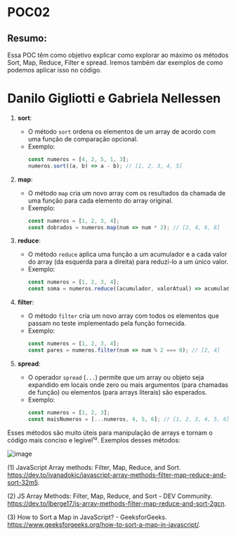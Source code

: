 # POC02
## Resumo:
   Essa POC têm como objetivo explicar como explorar ao máximo os métodos Sort, Map, Reduce, Filter e spread. Iremos também dar exemplos de como podemos aplicar isso no código. 

# Danilo Gigliotti e Gabriela Nellessen #
1. **sort**:
   - O método `sort` ordena os elementos de um array de acordo com uma função de comparação opcional.
   - Exemplo:
     ```javascript
     const numeros = [4, 2, 5, 1, 3];
     numeros.sort((a, b) => a - b); // [1, 2, 3, 4, 5]
     ```

2. **map**:
   - O método `map` cria um novo array com os resultados da chamada de uma função para cada elemento do array original.
   - Exemplo:
     ```javascript
     const numeros = [1, 2, 3, 4];
     const dobrados = numeros.map(num => num * 2); // [2, 4, 6, 8]
     ```

3. **reduce**:
   - O método `reduce` aplica uma função a um acumulador e a cada valor do array (da esquerda para a direita) para reduzi-lo a um único valor.
   - Exemplo:
     ```javascript
     const numeros = [1, 2, 3, 4];
     const soma = numeros.reduce((acumulador, valorAtual) => acumulador + valorAtual, 0); // 10
     ```

4. **filter**:
   - O método `filter` cria um novo array com todos os elementos que passam no teste implementado pela função fornecida.
   - Exemplo:
     ```javascript
     const numeros = [1, 2, 3, 4];
     const pares = numeros.filter(num => num % 2 === 0); // [2, 4]
     ```

5. **spread**:
   - O operador `spread` (`...`) permite que um array ou objeto seja expandido em locais onde zero ou mais argumentos (para chamadas de função) ou elementos (para arrays literais) são esperados.
   - Exemplo:
     ```javascript
     const numeros = [1, 2, 3];
     const maisNumeros = [...numeros, 4, 5, 6]; // [1, 2, 3, 4, 5, 6]
     ```

Esses métodos são muito úteis para manipulação de arrays e tornam o código mais conciso e legível¹².
Exemplos desses métodos:

![image](https://github.com/user-attachments/assets/8405e0a0-493d-4f3e-ab65-a5dc1067074d)

(1) JavaScript Array methods: Filter, Map, Reduce, and Sort. https://dev.to/ivanadokic/javascript-array-methods-filter-map-reduce-and-sort-32m5.

(2) JS Array Methods: Filter, Map, Reduce, and Sort - DEV Community. https://dev.to/lberge17/js-array-methods-filter-map-reduce-and-sort-2gcn.

(3) How to Sort a Map in JavaScript? - GeeksforGeeks. https://www.geeksforgeeks.org/how-to-sort-a-map-in-javascript/.
